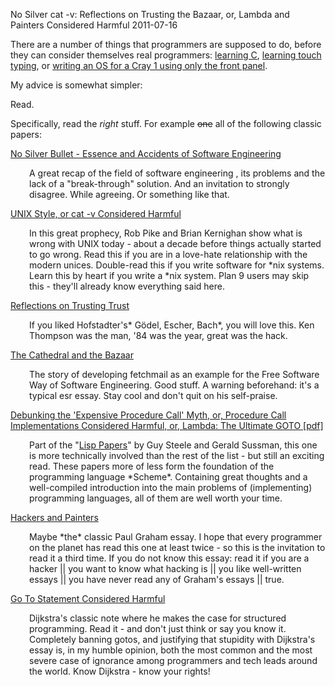 No Silver cat -v: Reflections on Trusting the Bazaar, or, Lambda and Painters Considered Harmful
2011-07-16

There are a number of things that programmers are supposed to do, before they can consider themselves real programmers: <a href="http://www.joelonsoftware.com/articles/fog0000000319.html">learning C</a>, <a href="http://www.codinghorror.com/blog/2008/11/we-are-typists-first-programmers-second.html">learning tou</a><a href="http://steve-yegge.blogspot.com/2008/09/programmings-dirtiest-little-secret.html">ch typing</a>, or <a href="http://www.ee.ryerson.ca:8080/~elf/hack/realmen.html">writing an OS for a Cray 1 using only the front panel</a>.

My advice is somewhat simpler:

Read.

Specifically, read the *right* stuff. For example <del>one</del> all of the following classic papers:

<a href="http://www.virtualschool.edu/mon/SoftwareEngineering/BrooksNoSilverBullet.html">No Silver Bullet - Essence and Accidents of Software Engineering</a>
<p style="padding-left: 30px;">A great recap of the field of software engineering , its problems and the lack of a "break-through" solution. And an invitation to strongly disagree. While agreeing. Or something like that.</p>
<a href="http://harmful.cat-v.org/cat-v/">UNIX Style, or cat -v Considered Harmful</a>
<p style="padding-left: 30px;">In this great prophecy, Rob Pike and Brian Kernighan show what is wrong with UNIX today - about a decade before things actually started to go wrong. Read this if you are in a love-hate relationship with the modern unices. Double-read this if you write software for *nix systems. Learn this by heart if you write a *nix system. Plan 9 users may skip this - they'll already know everything said here.</p>
<a href="http://cm.bell-labs.com/who/ken/trust.html">Reflections on Trusting Trust</a>
<p style="padding-left: 30px;">If you liked Hofstadter's* Gödel, Escher, Bach*, you will love this. Ken Thompson was the man, '84 was the year, great was the hack.</p>
<a href="http://www.redhat.com/support/wpapers/community/cathedral/whitepaper_cathedral.html">The Cathedral and the Bazaar</a>
<p style="padding-left: 30px;">The story of developing fetchmail as an example for the Free Software Way of Software Engineering. Good stuff. A warning beforehand: it's a typical esr essay. Stay cool and don't quit on his self-praise.</p>
<a href="http://repository.readscheme.org/ftp/papers/ai-lab-pubs/AIM-443.pdf">Debunking the 'Expensive Procedure Call' Myth, or, Procedure Call Implementations Considered Harmful, or, Lambda: The Ultimate GOTO [pdf]</a>
<p style="padding-left: 30px;">Part of the "<a href="http://library.readscheme.org/page1.html">Lisp Papers</a>" by Guy Steele and Gerald Sussman, this one is more technically involved than the rest of the list - but still an exciting read. These papers more of less form the foundation of the programming language *Scheme*. Containing great thoughts and a well-compiled introduction into the main problems of (implementing) programming languages, all of them are well worth your time.</p>
<a href="http://www.paulgraham.com/hp.html">Hackers and Painters</a>
<p style="padding-left: 30px;">Maybe *the* classic Paul Graham essay. I hope that every programmer on the planet has read this one at least twice - so this is the invitation to read it a third time. If you do not know this essay: read it if you are a hacker || you want to know what hacking is || you like well-written essays || you have never read any of Graham's essays || true.</p>
<a href="http://www.u.arizona.edu/~rubinson/copyright_violations/Go_To_Considered_Harmful.html">Go To Statement Considered Harmful</a>
<p style="padding-left: 30px;">Dijkstra's classic note where he makes the case for structured programming. Read it - and don't just think or say you know it. Completely banning gotos, and justifying that stupidity with Dijkstra's essay is, in my humble opinion, both the most common and the most severe case of ignorance among programmers and tech leads around the world. Know Dijkstra - know your rights!</p>